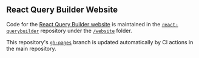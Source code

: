 ## React Query Builder Website

Code for the [React Query Builder website](https://react-querybuilder.js.org/) is maintained in the [`react-querybuilder`](https://github.com/react-querybuilder/react-querybuilder) repository under the [`/website`](https://github.com/react-querybuilder/react-querybuilder/tree/main/website) folder.

This repository's [`gh-pages`](https://github.com/react-querybuilder/react-querybuilder.github.io/tree/gh-pages) branch is updated automatically by CI actions in the main repository.
